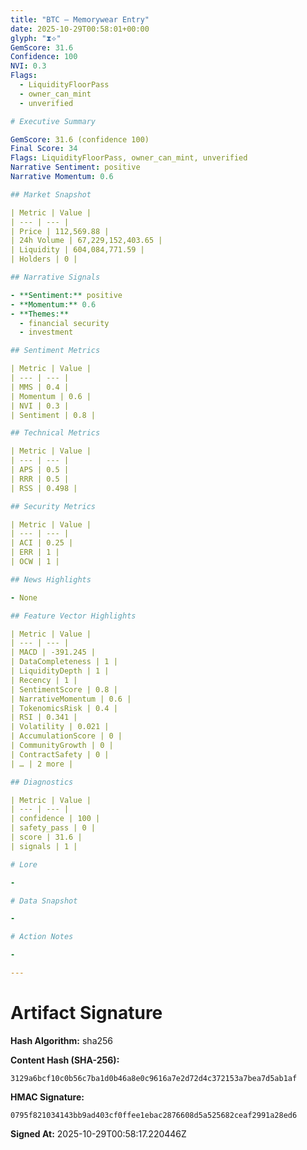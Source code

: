 ```yaml
---
title: "BTC — Memorywear Entry"
date: 2025-10-29T00:58:01+00:00
glyph: "⧗⟡"
GemScore: 31.6
Confidence: 100
NVI: 0.3
Flags:
  - LiquidityFloorPass
  - owner_can_mint
  - unverified

# Executive Summary

GemScore: 31.6 (confidence 100)
Final Score: 34
Flags: LiquidityFloorPass, owner_can_mint, unverified
Narrative Sentiment: positive
Narrative Momentum: 0.6

## Market Snapshot

| Metric | Value |
| --- | --- |
| Price | 112,569.88 |
| 24h Volume | 67,229,152,403.65 |
| Liquidity | 604,084,771.59 |
| Holders | 0 |

## Narrative Signals

- **Sentiment:** positive
- **Momentum:** 0.6
- **Themes:**
  - financial security
  - investment

## Sentiment Metrics

| Metric | Value |
| --- | --- |
| MMS | 0.4 |
| Momentum | 0.6 |
| NVI | 0.3 |
| Sentiment | 0.8 |

## Technical Metrics

| Metric | Value |
| --- | --- |
| APS | 0.5 |
| RRR | 0.5 |
| RSS | 0.498 |

## Security Metrics

| Metric | Value |
| --- | --- |
| ACI | 0.25 |
| ERR | 1 |
| OCW | 1 |

## News Highlights

- None

## Feature Vector Highlights

| Metric | Value |
| --- | --- |
| MACD | -391.245 |
| DataCompleteness | 1 |
| LiquidityDepth | 1 |
| Recency | 1 |
| SentimentScore | 0.8 |
| NarrativeMomentum | 0.6 |
| TokenomicsRisk | 0.4 |
| RSI | 0.341 |
| Volatility | 0.021 |
| AccumulationScore | 0 |
| CommunityGrowth | 0 |
| ContractSafety | 0 |
| … | 2 more |

## Diagnostics

| Metric | Value |
| --- | --- |
| confidence | 100 |
| safety_pass | 0 |
| score | 31.6 |
| signals | 1 |

# Lore

-

# Data Snapshot

-

# Action Notes

-

---
```


# Artifact Signature

**Hash Algorithm:** sha256

**Content Hash (SHA-256):**
```
3129a6bcf10c0b56c7ba1d0b46a8e0c9616a7e2d72d4c372153a7bea7d5ab1af
```

**HMAC Signature:**
```
0795f821034143bb9ad403cf0ffee1ebac2876608d5a525682ceaf2991a28ed6
```

**Signed At:** 2025-10-29T00:58:17.220446Z
